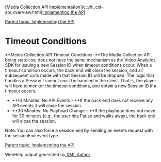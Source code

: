 [](javascript:window.print();)

[Media Collection API Implementation](c_vhl_col-
api_overview.html)[Implementing the API](c_vhl_col-api_implement.html)

[Parent topic: Implementing the API](c_vhl_col-api_implement.html)

# **Timeout Conditions**

**Media Collection API Timeout Conditions: **The Media Collection API, being stateless, does not have the same mechanism as the Video Analytics SDK for issuing a new Session ID when timeout conditions occur. When a timeout condition occurs, the back end will close the session, and all subsequent calls made with that Session ID will be dropped. The logic that handles a Session Timeout must be handled in the client. That is, the player will have to monitor the timeout conditions, and obtain a new Session ID if a timeout occurs.

  * **10 Minutes: No API Events - **If the back end does not receive any API events it will close the session.
  * **30 Minutes: No Playhead Change - **If the playhead does not move for 30 minutes (e.g., the user hits Pause and walks away), the back end will close the session.

Note: You can also force a session end by sending an events request with the
sessionEnd event type.

[Parent topic: Implementing the API](c_vhl_col-api_implement.html)

WebHelp output generated by[ <oXygen/> XML Author ](http://www.oxygenxml.com)

